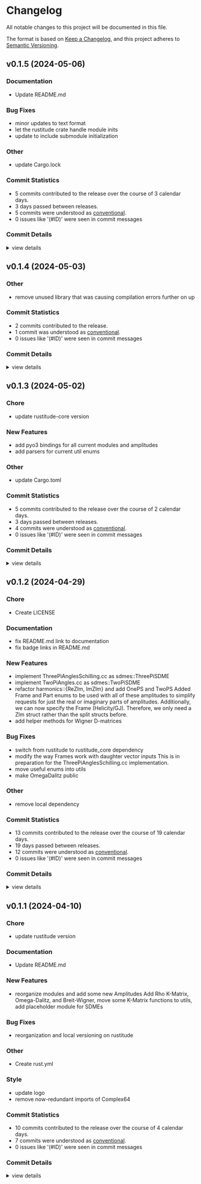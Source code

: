 # Changelog

All notable changes to this project will be documented in this file.

The format is based on [Keep a Changelog](https://keepachangelog.com/en/1.0.0/),
and this project adheres to [Semantic Versioning](https://semver.org/spec/v2.0.0.html).

## v0.1.5 (2024-05-06)

### Documentation

 - <csr-id-c8c587aa724423bd901b2b194b40446105dca3d0/> Update README.md

### Bug Fixes

 - <csr-id-9d41bce7308c9839e1169c07365229c17be557d8/> minor updates to text format
 - <csr-id-cc42f164db96559dda08a3b15d5074475625295c/> let the rustitude crate handle module inits
 - <csr-id-e5a4a49fb9b945661d8c4ab9aeb72b597f2647a4/> update to include submodule initialization

### Other

 - <csr-id-78c524baa32d27ed65657d28ce1ef0eacde3ed0b/> update Cargo.lock

### Commit Statistics

<csr-read-only-do-not-edit/>

 - 5 commits contributed to the release over the course of 3 calendar days.
 - 3 days passed between releases.
 - 5 commits were understood as [conventional](https://www.conventionalcommits.org).
 - 0 issues like '(#ID)' were seen in commit messages

### Commit Details

<csr-read-only-do-not-edit/>

<details><summary>view details</summary>

 * **Uncategorized**
    - Update Cargo.lock ([`78c524b`](https://github.com/denehoffman/rustitude-gluex/commit/78c524baa32d27ed65657d28ce1ef0eacde3ed0b))
    - Minor updates to text format ([`9d41bce`](https://github.com/denehoffman/rustitude-gluex/commit/9d41bce7308c9839e1169c07365229c17be557d8))
    - Update README.md ([`c8c587a`](https://github.com/denehoffman/rustitude-gluex/commit/c8c587aa724423bd901b2b194b40446105dca3d0))
    - Let the rustitude crate handle module inits ([`cc42f16`](https://github.com/denehoffman/rustitude-gluex/commit/cc42f164db96559dda08a3b15d5074475625295c))
    - Update to include submodule initialization ([`e5a4a49`](https://github.com/denehoffman/rustitude-gluex/commit/e5a4a49fb9b945661d8c4ab9aeb72b597f2647a4))
</details>

## v0.1.4 (2024-05-03)

<csr-id-fb1e8f512409dd34cc197a6e76a5376d3781eac9/>

### Other

 - <csr-id-fb1e8f512409dd34cc197a6e76a5376d3781eac9/> remove unused library that was causing compilation errors further on up

### Commit Statistics

<csr-read-only-do-not-edit/>

 - 2 commits contributed to the release.
 - 1 commit was understood as [conventional](https://www.conventionalcommits.org).
 - 0 issues like '(#ID)' were seen in commit messages

### Commit Details

<csr-read-only-do-not-edit/>

<details><summary>view details</summary>

 * **Uncategorized**
    - Release rustitude-gluex v0.1.4 ([`45426dc`](https://github.com/denehoffman/rustitude-gluex/commit/45426dc7f88a8ff5e888cbd0c756adf1efbc94f9))
    - Remove unused library that was causing compilation errors further on up ([`fb1e8f5`](https://github.com/denehoffman/rustitude-gluex/commit/fb1e8f512409dd34cc197a6e76a5376d3781eac9))
</details>

## v0.1.3 (2024-05-02)

<csr-id-c91284ad855463940c849c8c11f7c43d67c35288/>
<csr-id-de2a33d7f496862d82ebf488b43e5750548afd94/>

### Chore

 - <csr-id-c91284ad855463940c849c8c11f7c43d67c35288/> update rustitude-core version

### New Features

 - <csr-id-3e3619b4736c93ecd5094c4bbd150221afb17bd6/> add pyo3 bindings for all current modules and amplitudes
 - <csr-id-a94baf2dc37165d5911bb72c336fdae0355dff92/> add parsers for current util enums

### Other

 - <csr-id-de2a33d7f496862d82ebf488b43e5750548afd94/> update Cargo.toml

### Commit Statistics

<csr-read-only-do-not-edit/>

 - 5 commits contributed to the release over the course of 2 calendar days.
 - 3 days passed between releases.
 - 4 commits were understood as [conventional](https://www.conventionalcommits.org).
 - 0 issues like '(#ID)' were seen in commit messages

### Commit Details

<csr-read-only-do-not-edit/>

<details><summary>view details</summary>

 * **Uncategorized**
    - Release rustitude-gluex v0.1.3 ([`bc719b7`](https://github.com/denehoffman/rustitude-gluex/commit/bc719b710211917101fc8e0f2c1bb2f163cab59c))
    - Update rustitude-core version ([`c91284a`](https://github.com/denehoffman/rustitude-gluex/commit/c91284ad855463940c849c8c11f7c43d67c35288))
    - Add pyo3 bindings for all current modules and amplitudes ([`3e3619b`](https://github.com/denehoffman/rustitude-gluex/commit/3e3619b4736c93ecd5094c4bbd150221afb17bd6))
    - Add parsers for current util enums ([`a94baf2`](https://github.com/denehoffman/rustitude-gluex/commit/a94baf2dc37165d5911bb72c336fdae0355dff92))
    - Update Cargo.toml ([`de2a33d`](https://github.com/denehoffman/rustitude-gluex/commit/de2a33d7f496862d82ebf488b43e5750548afd94))
</details>

## v0.1.2 (2024-04-29)

<csr-id-066062486c30e0df1760aa67e7df2ff14e082e52/>
<csr-id-685288f07f38eb5b3b7d773bf989bb6a2bc034ee/>

### Chore

 - <csr-id-066062486c30e0df1760aa67e7df2ff14e082e52/> Create LICENSE

### Documentation

 - <csr-id-33b8eaf2481fb0e013fb683f3f75d64a813f6d60/> fix README.md link to documentation
 - <csr-id-45e4cf8e192492f400fa1394ca3be5fd2e8ab1ea/> fix badge links in README.md

### New Features

 - <csr-id-ab6c8883b3676c837d168cb91053d6ea9b2b1330/> implement ThreePiAnglesSchilling.cc as sdmes::ThreePiSDME
 - <csr-id-b857ee844d4c12b242d4d8239c02c9c88ea8c1b8/> implement TwoPiAngles.cc as sdmes::TwoPiSDME
 - <csr-id-83d46cfdb1fb4b4ef65f5fa3b5c2be3b30ad4532/> refactor harmonics::{ReZlm, ImZlm} and add OnePS and TwoPS
   Added Frame and Part enums to be used with all of these amplitudes to simplify requests for just the real or imaginary parts of amplitudes. Additionally, we can now specify the Frame (Helicity/GJ). Therefore, we only need a Zlm struct rather than the split structs before.
 - <csr-id-f6b4e0d0408e6be431c3947098512b51ad5a253a/> add helper methods for Wigner D-matrices

### Bug Fixes

 - <csr-id-7175f39998c4156988799cf5e599bf840aca6d8d/> switch from rustitude to rustitude_core dependency
 - <csr-id-77dec26ac644811614ff735c229c2016882c392f/> modify the way Frames work with daughter vector inputs
   This is in preparation for the ThreePiAnglesSchilling.cc implementation.
 - <csr-id-5caca39cac184296ed6eb1a3de2258fc6cf51d36/> move useful enums into utils
 - <csr-id-87b83e8bb22fb1135862cf4138f26388a2ee17bc/> make OmegaDalitz public

### Other

 - <csr-id-685288f07f38eb5b3b7d773bf989bb6a2bc034ee/> remove local dependency

### Commit Statistics

<csr-read-only-do-not-edit/>

 - 13 commits contributed to the release over the course of 19 calendar days.
 - 19 days passed between releases.
 - 12 commits were understood as [conventional](https://www.conventionalcommits.org).
 - 0 issues like '(#ID)' were seen in commit messages

### Commit Details

<csr-read-only-do-not-edit/>

<details><summary>view details</summary>

 * **Uncategorized**
    - Release rustitude-gluex v0.1.2 ([`c9f057f`](https://github.com/denehoffman/rustitude-gluex/commit/c9f057f58bc7745e021f7287a884e97327e3b6dc))
    - Switch from rustitude to rustitude_core dependency ([`7175f39`](https://github.com/denehoffman/rustitude-gluex/commit/7175f39998c4156988799cf5e599bf840aca6d8d))
    - Implement ThreePiAnglesSchilling.cc as sdmes::ThreePiSDME ([`ab6c888`](https://github.com/denehoffman/rustitude-gluex/commit/ab6c8883b3676c837d168cb91053d6ea9b2b1330))
    - Modify the way Frames work with daughter vector inputs ([`77dec26`](https://github.com/denehoffman/rustitude-gluex/commit/77dec26ac644811614ff735c229c2016882c392f))
    - Implement TwoPiAngles.cc as sdmes::TwoPiSDME ([`b857ee8`](https://github.com/denehoffman/rustitude-gluex/commit/b857ee844d4c12b242d4d8239c02c9c88ea8c1b8))
    - Move useful enums into utils ([`5caca39`](https://github.com/denehoffman/rustitude-gluex/commit/5caca39cac184296ed6eb1a3de2258fc6cf51d36))
    - Refactor harmonics::{ReZlm, ImZlm} and add OnePS and TwoPS ([`83d46cf`](https://github.com/denehoffman/rustitude-gluex/commit/83d46cfdb1fb4b4ef65f5fa3b5c2be3b30ad4532))
    - Add helper methods for Wigner D-matrices ([`f6b4e0d`](https://github.com/denehoffman/rustitude-gluex/commit/f6b4e0d0408e6be431c3947098512b51ad5a253a))
    - Remove local dependency ([`685288f`](https://github.com/denehoffman/rustitude-gluex/commit/685288f07f38eb5b3b7d773bf989bb6a2bc034ee))
    - Make OmegaDalitz public ([`87b83e8`](https://github.com/denehoffman/rustitude-gluex/commit/87b83e8bb22fb1135862cf4138f26388a2ee17bc))
    - Fix README.md link to documentation ([`33b8eaf`](https://github.com/denehoffman/rustitude-gluex/commit/33b8eaf2481fb0e013fb683f3f75d64a813f6d60))
    - Create LICENSE ([`0660624`](https://github.com/denehoffman/rustitude-gluex/commit/066062486c30e0df1760aa67e7df2ff14e082e52))
    - Fix badge links in README.md ([`45e4cf8`](https://github.com/denehoffman/rustitude-gluex/commit/45e4cf8e192492f400fa1394ca3be5fd2e8ab1ea))
</details>

## v0.1.1 (2024-04-10)

<csr-id-9899faf055e30e68db3a88e09a5064c4767f8882/>
<csr-id-c53ab0d05b5adf9a241f74626361dba127f631bc/>
<csr-id-068054ec1ced218698e2606ac513c08219f1c958/>
<csr-id-d66f984bb5a6c1fd7144655d7f2e8dffc3bb6554/>

### Chore

 - <csr-id-9899faf055e30e68db3a88e09a5064c4767f8882/> update rustitude version

### Documentation

 - <csr-id-2d97b61e6f66d215585789793e94707b85454e73/> Update README.md

### New Features

 - <csr-id-bc6efb37bd59699cde73c18427c998080dc85791/> reorganize modules and add some new Amplitudes
   Add Rho K-Matrix, Omega-Dalitz, and Breit-Wigner, move some K-Matrix functions to utils, add placeholder module for SDMEs

### Bug Fixes

 - <csr-id-042cfeb1d371903a3a366ea4859ba069ad3c7f0f/> reorganization and local versioning on rustitude

### Other

 - <csr-id-c53ab0d05b5adf9a241f74626361dba127f631bc/> Create rust.yml

### Style

 - <csr-id-068054ec1ced218698e2606ac513c08219f1c958/> update logo
 - <csr-id-d66f984bb5a6c1fd7144655d7f2e8dffc3bb6554/> remove now-redundant imports of Complex64

### Commit Statistics

<csr-read-only-do-not-edit/>

 - 10 commits contributed to the release over the course of 4 calendar days.
 - 7 commits were understood as [conventional](https://www.conventionalcommits.org).
 - 0 issues like '(#ID)' were seen in commit messages

### Commit Details

<csr-read-only-do-not-edit/>

<details><summary>view details</summary>

 * **Uncategorized**
    - Release rustitude-gluex v0.1.1 ([`d218125`](https://github.com/denehoffman/rustitude-gluex/commit/d2181259346e576f1d95184c6b8d25ca03447234))
    - Release rustitude-gluex v0.1.1 ([`2b5bd9b`](https://github.com/denehoffman/rustitude-gluex/commit/2b5bd9ba373ec5755f1f3cf8804efb43cca2e3bb))
    - Update rustitude version ([`9899faf`](https://github.com/denehoffman/rustitude-gluex/commit/9899faf055e30e68db3a88e09a5064c4767f8882))
    - Create rust.yml ([`c53ab0d`](https://github.com/denehoffman/rustitude-gluex/commit/c53ab0d05b5adf9a241f74626361dba127f631bc))
    - Update README.md ([`2d97b61`](https://github.com/denehoffman/rustitude-gluex/commit/2d97b61e6f66d215585789793e94707b85454e73))
    - Update logo ([`068054e`](https://github.com/denehoffman/rustitude-gluex/commit/068054ec1ced218698e2606ac513c08219f1c958))
    - Reorganize modules and add some new Amplitudes ([`bc6efb3`](https://github.com/denehoffman/rustitude-gluex/commit/bc6efb37bd59699cde73c18427c998080dc85791))
    - Remove now-redundant imports of Complex64 ([`d66f984`](https://github.com/denehoffman/rustitude-gluex/commit/d66f984bb5a6c1fd7144655d7f2e8dffc3bb6554))
    - Reorganization and local versioning on rustitude ([`042cfeb`](https://github.com/denehoffman/rustitude-gluex/commit/042cfeb1d371903a3a366ea4859ba069ad3c7f0f))
    - First commit ([`64f84a6`](https://github.com/denehoffman/rustitude-gluex/commit/64f84a6c039a7b3981a8c92b2f76e1517ed575c3))
</details>

